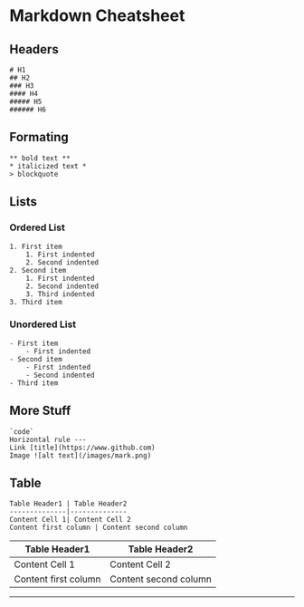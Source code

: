 # Markdown Cheatsheet

## Headers

```
# H1
## H2
### H3
#### H4
##### H5
###### H6
```

## Formating

```
** bold text **
* italicized text *
> blockquote
```

## Lists

### Ordered List

```
1. First item
    1. First indented
    2. Second indented
2. Second item
    1. First indented
    2. Second indented
    3. Third indented
3. Third item
```
### Unordered List

```
- First item
    - First indented
- Second item
    - First indented
    - Second indented
- Third item
```

## More Stuff

```
`code`
Horizontal rule ---
Link [title](https://www.github.com)
Image ![alt text](/images/mark.png)
```

## Table

    Table Header1 | Table Header2
    --------------|--------------
    Content Cell 1| Content Cell 2
    Content first column | Content second column

Table Header1 | Table Header2
--------------|--------------
Content Cell 1| Content Cell 2
Content first column | Content second column
---